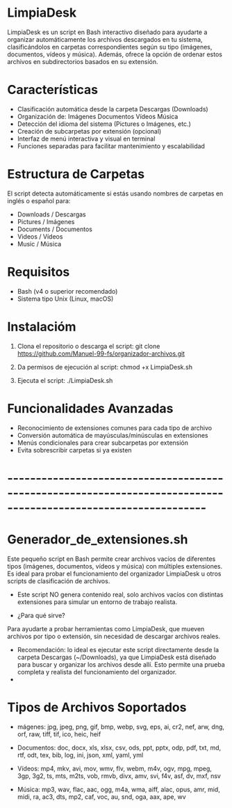 # LimpiaDesk
LimpiaDesk es un script en Bash interactivo diseñado para ayudarte a organizar automáticamente los archivos descargados en tu sistema, clasificándolos en carpetas correspondientes según su tipo (imágenes, documentos, vídeos y música). Además, ofrece la opción de ordenar estos archivos en subdirectorios basados en su extensión.

# Características
- Clasificación automática desde la carpeta Descargas (Downloads)
- Organización de:
  Imágenes
  Documentos
  Vídeos
  Música
- Detección del idioma del sistema (Pictures o Imágenes, etc.)
- Creación de subcarpetas por extensión (opcional)
- Interfaz de menú interactiva y visual en terminal
- Funciones separadas para facilitar mantenimiento y escalabilidad

# Estructura de Carpetas
El script detecta automáticamente si estás usando nombres de carpetas en inglés o español para:
- Downloads / Descargas
- Pictures / Imágenes
- Documents / Documentos
- Videos / Vídeos
- Music / Música

# Requisitos
- Bash (v4 o superior recomendado)
- Sistema tipo Unix (Linux, macOS)

# Instalacióm

1. Clona el repositorio o descarga el script:
git clone https://github.com/Manuel-99-fs/organizador-archivos.git

2. Da permisos de ejecución al script:
chmod +x LimpiaDesk.sh

3. Ejecuta el script:
./LimpiaDesk.sh

# Funcionalidades Avanzadas
- Reconocimiento de extensiones comunes para cada tipo de archivo
- Conversión automática de mayúsculas/minúsculas en extensiones
- Menús condicionales para crear subcarpetas por extensión
- Evita sobrescribir carpetas si ya existen


# ---------------------------------------------------------------------------------------------------------------

# Generador_de_extensiones.sh
Este pequeño script en Bash permite crear archivos vacíos de diferentes tipos (imágenes, documentos, vídeos y música) con múltiples extensiones. Es ideal para probar el funcionamiento del organizador LimpiaDesk u otros scripts de clasificación de archivos.

- Este script NO genera contenido real, solo archivos vacíos con distintas extensiones para simular un entorno de trabajo realista.

- ¿Para qué sirve?

Para ayudarte a probar herramientas como LimpiaDesk, que mueven archivos por tipo o extensión, sin necesidad de descargar archivos reales.

- Recomendación: lo ideal es ejecutar este script directamente desde la carpeta Descargas (~/Downloads), ya que LimpiaDesk está diseñado para buscar y organizar los archivos desde allí. Esto permite una prueba completa y realista del funcionamiento del organizador.
- 
# Tipos de Archivos Soportados
- mágenes: jpg, jpeg, png, gif, bmp, webp, svg, eps, ai, cr2, nef, arw, dng, orf, raw, tiff, tif, ico, heic, heif

- Documentos: doc, docx, xls, xlsx, csv, ods, ppt, pptx, odp, pdf, txt, md, rtf, odt, tex, bib, log, ini, json, xml, yaml, yml

- Vídeos: mp4, mkv, avi, mov, wmv, flv, webm, m4v, ogv, mpg, mpeg, 3gp, 3g2, ts, mts, m2ts, vob, rmvb, divx, amv, svi, f4v, asf, dv, mxf, nsv

-  Música: mp3, wav, flac, aac, ogg, m4a, wma, aiff, alac, opus, amr, mid, midi, ra, ac3, dts, mp2, caf, voc, au, snd, oga, aax, ape, wv
